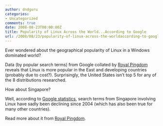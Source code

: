 ```yaml
---
author: dndguru
categories:
- Uncategorized
comments: true
date: 2008-08-23T00:00:00Z
title: Popularity of Linux Across the World...According to Google
url: /2008/08/23/popularity-of-linux-across-the-worldaccording-to-google/
---
```


Ever wondered about the geographical popularity of Linux in a Windows dominated world?

Data (by popular search terms) from Google collated by <a href="http://royal.pingdom.com/?p=340">Royal Pingdom</a> reveals that Linux is more popular in the East and developing countries (probably due to cost?). Surprisingly, the United States isn't top 5 for any of the 8 distributions researched.

How about Singapore?

Well, according to <a href="http://www.google.com/insights/search/#cat=&q=linux&geo=SG&date=&clp=&cmpt=q">Google statistics</a>, search terms from Singapore involving Linux have sadly been declining since 2004 (which has also been true for many other countries).

Read more about it from <a href="http://royal.pingdom.com/?p=340">Royal Pingdom</a>.
